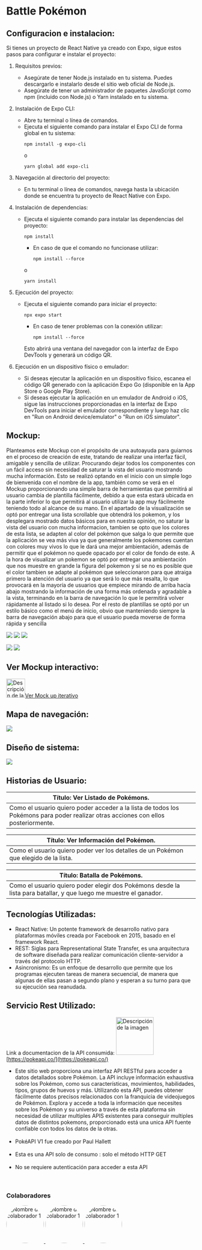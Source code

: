 # Battle Pokémon

## Configuracion e instalacion:
Si tienes un proyecto de React Native ya creado con Expo, sigue estos pasos para configurar e instalar el proyecto:

1. Requisitos previos:
   - Asegúrate de tener Node.js instalado en tu sistema. Puedes descargarlo e instalarlo desde el sitio web oficial de Node.js.
   - Asegúrate de tener un administrador de paquetes JavaScript como npm (incluido con Node.js) o Yarn instalado en tu sistema.

2. Instalación de Expo CLI:
   - Abre tu terminal o línea de comandos.
   - Ejecuta el siguiente comando para instalar el Expo CLI de forma global en tu sistema:
     ```
     npm install -g expo-cli
     ```
     o
     ```
     yarn global add expo-cli
     ```

3. Navegación al directorio del proyecto:
   - En tu terminal o línea de comandos, navega hasta la ubicación donde se encuentra tu proyecto de React Native con Expo.

4. Instalación de dependencias:
   - Ejecuta el siguiente comando para instalar las dependencias del proyecto:
     ```
     npm install
     ```
     - En caso de que el comando no funcionase utilizar:
        ```
       npm install --force
       ```
     o
     ```
     yarn install
     ```
5. Ejecución del proyecto:
   - Ejecuta el siguiente comando para iniciar el proyecto:
     ```
     npx expo start
     ```
     - En caso de tener problemas con la conexión utilizar:
        ```
       npm install --force
       ```

     Esto abrirá una ventana del navegador con la interfaz de Expo DevTools y generará un código QR.
    
6. Ejecución en un dispositivo físico o emulador:
   - Si deseas ejecutar la aplicación en un dispositivo físico, escanea el código QR generado con la aplicación Expo Go (disponible en la App Store o Google Play Store).
   - Si deseas ejecutar la aplicación en un emulador de Android o iOS, sigue las instrucciones proporcionadas en la interfaz de Expo DevTools para iniciar el emulador correspondiente y luego haz clic en "Run on Android device/emulator" o "Run on iOS simulator".


## Mockup:

Planteamos este Mockup con el propósito de una autoayuda para guiarnos en el proceso de creación de este, tratando de realizar una interfaz fácil, amigable y sencilla de utilizar.
Procurando dejar todos los componentes con un fácil acceso sin necesidad de saturar la vista del usuario mostrando mucha información.
Esto se realizó optando en el inicio con un simple logo de bienvenida con el nombre de la app, también como se verá en el Mockup  proporcionando una simple barra de herramientas que permitirá al usuario cambia de plantilla fácilmente, debido a que esta estará ubicada en la parte inferior lo que permitirá al usuario utilizar la app muy fácilmente teniendo todo al alcance de su mano.
En el apartado de la visualización se optó por entregar una lista scrollable que obtendrá los pokemon, y los desplegara mostrado datos básicos para en nuestra opinión, no saturar la vista del usuario con mucha informacion, tambien se opto que los colores de esta lista, se adapten al color del pokémon que salga lo que permite que la aplicación se vea más viva ya que generalmente los pokemones cuentan con colores muy vivos lo que le dará una mejor ambientación, además de permitir que el pokémon no quede opacado por el color de fondo de este.
A la hora de visualizar un pokemon se optó por entregar una ambientación que nos muestre en grande la figura del pokemon  y si se no es posible que el color tambien se adapte al pokémon que seleccionaron para que atraiga primero la atención del usuario ya que será lo que más resalta, lo que provocará en la mayoría de usuarios que  empiece mirando de arriba hacia abajo mostrando la información de una forma más ordenada y agradable a la vista, terminando en la barra de navegación lo que le permitirá volver rápidamente al listado si lo desea.
Por el resto de plantillas se optó por un estilo básico como el menú de inicio, obvio que manteniendo siempre la barra de navegación abajo para que el usuario pueda moverse de forma rápida y sencilla

![](https://raw.githubusercontent.com/Brau1973/reactnative-demo2-ria/main/assets/Inicio-ee560.png) ![](https://github.com/Brau1973/reactnative-demo2-ria/blob/main/assets/Cuenta-cba9b.png?raw=true) ![](https://github.com/Brau1973/reactnative-demo2-ria/blob/main/assets/Favoritos-7930e.png?raw=true)

![](https://github.com/Brau1973/reactnative-demo2-ria/blob/main/assets/Pokemos-1f026.png?raw=true) ![](https://github.com/Brau1973/reactnative-demo2-ria/blob/main/assets/Datospokemons-c54bb.png?raw=true)

## Ver Mockup interactivo:



<img src="assets/link.png" alt="Descripción de la imagen" width="50" height="auto">[Ver Mock up iterativo](https://app.uizard.io/p/ca356865)



## Mapa de navegación:
![](https://lucid.app/publicSegments/view/07983fa3-a427-4c66-9f4e-33569dcc664f/image.png)
## Diseño de sistema:
![](https://github.com/Brau1973/reactnative-demo2-ria/blob/ce4c9efb33b92e10fa73fa7d18557da1b1523464/src/assets/img.png?raw=true)
## Historias de Usuario:

| Título: Ver Listado de Pokémons. |
| ------ |
| Como el usuario quiero poder acceder a la lista de todos los Pokémons para poder realizar otras acciones con ellos posteriormente. |

| Título: Ver Información del Pokémon. |
| ------ |
| Como el usuario quiero poder ver los detalles de un Pokémon que elegido de la lista. |

| Título: Batalla de Pokémons. |
| ------ |
| Como el usuario quiero poder elegir dos Pokémons desde la lista para batallar, y que luego me muestre el ganador. |

## Tecnologías Utilizadas:

- React Native: Un potente framework de desarrollo nativo para plataformas móviles creada por Facebook en 2015, basado en el framework React.
- REST: Siglas para Representational State Transfer, es una arquitectura de software diseñada para realizar comunicación cliente-servidor a través del protocolo HTTP.
- Asincronismo: Es un enfoque de desarrollo que permite que los programas ejecuten tareas de manera secuencial, de manera que algunas de ellas pasan a segundo plano y esperan a su turno para que su ejecución sea reanudada.

## Servicio Rest Utilizado:

Link a documentacion de la API consumida: <img src="https://raw.githubusercontent.com/PokeAPI/media/master/logo/pokeapi_256.png" alt="Descripción de la imagen" width="100" height="auto"> [https://pokeapi.co/](https://pokeapi.co/)

 - Este sitio web proporciona una interfaz API RESTful para acceder a datos detallados sobre Pokémon. La API incluye información exhaustiva sobre los Pokémon, como sus características, movimientos, habilidades, tipos, grupos de huevos y más. Utilizando esta API, puedes obtener fácilmente datos precisos relacionados con la franquicia de videojuegos de Pokémon. Explora y accede a toda la información que necesites sobre los Pokémon y su universo a través de esta plataforma sin necesidad de utilizar multiples APIS existentes para conseguir multiples datos de distintos pokemons, proporcionado está una unica API fuente confiable con todos los datos de la otras.<br><br>
 - PokéAPI V1 fue creado por Paul Hallett <br><br>
- Esta es una API solo de consumo : solo el método HTTP GET <br><br>
- No se requiere autenticación para acceder a esta API
<br><br><br>
### Colaboradores

<a href="https://github.com/Brau1973">

<img src="https://avatars.githubusercontent.com/u/55444408?v=4" alt="Nombre del colaborador 1" width="100" style="border-radius: 50%;">
</a>
<a href="https://github.com/Dmirrour">
  <img src="https://avatars.githubusercontent.com/u/81434341?v=4" alt="Nombre del colaborador 1" width="100" style="border-radius: 50%;">
</a>
<a href="https://github.com/Galatheus">
  <img src="https://avatars.githubusercontent.com/u/33265899?v=4" alt="Nombre del colaborador 1" width="100" style="border-radius: 50%;">
</a>

